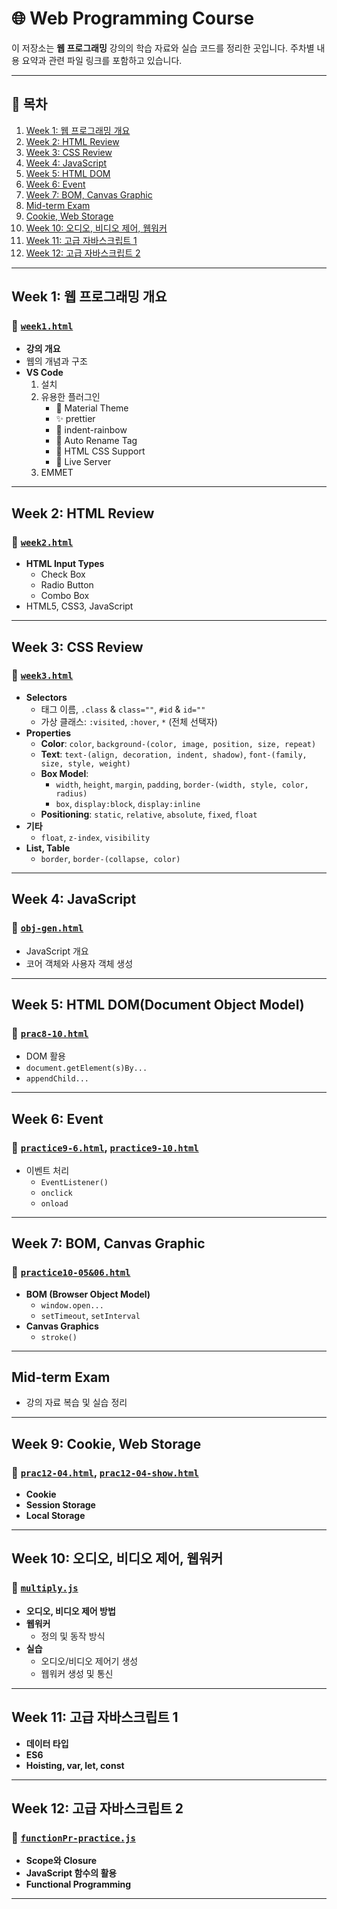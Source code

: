 # 🌐 Web Programming Course  

이 저장소는 **웹 프로그래밍** 강의의 학습 자료와 실습 코드를 정리한 곳입니다. 주차별 내용 요약과 관련 파일 링크를 포함하고 있습니다.

---

## 📅 목차
1. [Week 1: 웹 프로그래밍 개요](#week-1-웹-프로그래밍-개요)  
2. [Week 2: HTML Review](#week-2-html-review)  
3. [Week 3: CSS Review](#week-3-css-review)  
4. [Week 4: JavaScript](#week-4-javascript)  
5. [Week 5: HTML DOM](#week-5-html-domdocument-object-model)  
6. [Week 6: Event](#week-6-event)  
7. [Week 7: BOM, Canvas Graphic](#week-7-bom-canvas-graphic)  
8. [Mid-term Exam](#mid-term-exam)  
9. [Cookie, Web Storage](#Week-9-cookie-web-storage)  
10. [Week 10: 오디오, 비디오 제어, 웹워커](#week-10-오디오-비디오-제어-웹워커)  
11. [Week 11: 고급 자바스크립트 1](#week-11-고급-자바스크립트-1)  
12. [Week 12: 고급 자바스크립트 2](#week-12-고급-자바스크립트-2)  

---

## Week 1: 웹 프로그래밍 개요  
### 🔗 [`week1.html`](./week1.html)  
- **강의 개요**  
- 웹의 개념과 구조  
- **VS Code**  
  1. 설치  
  2. 유용한 플러그인  
      - 🌈 Material Theme  
      - ✨ prettier  
      - 🌈 indent-rainbow  
      - 🔄 Auto Rename Tag  
      - 🎨 HTML CSS Support  
      - 🚀 Live Server  
  3. EMMET  

---

## Week 2: HTML Review  
### 🔗 [`week2.html`](./week2.html)  
- **HTML Input Types**  
  - Check Box  
  - Radio Button  
  - Combo Box  
- HTML5, CSS3, JavaScript  

---

## Week 3: CSS Review  
### 🔗 [`week3.html`](./week3.html)  
- **Selectors**  
  - 태그 이름, `.class` & `class=""`, `#id` & `id=""`  
  - 가상 클래스: `:visited`, `:hover`, `*` (전체 선택자)  
- **Properties**  
  - **Color**: `color`, `background-(color, image, position, size, repeat)`  
  - **Text**: `text-(align, decoration, indent, shadow)`, `font-(family, size, style, weight)`  
  - **Box Model**:  
    - `width`, `height`, `margin`, `padding`, `border-(width, style, color, radius)`  
    - `box`, `display:block`, `display:inline`  
  - **Positioning**: `static`, `relative`, `absolute`, `fixed`, `float`  
- **기타**  
  - `float`, `z-index`, `visibility`  
- **List, Table**  
  - `border`, `border-(collapse, color)`  

---

## Week 4: JavaScript  
### 🔗 [`obj-gen.html`](./obj-gen.html)  
- JavaScript 개요  
- 코어 객체와 사용자 객체 생성  

---

## Week 5: HTML DOM(Document Object Model)  
### 🔗 [`prac8-10.html`](./prac8-10.html)  
- DOM 활용  
- `document.getElement(s)By...`  
- `appendChild...`  

---

## Week 6: Event  
### 🔗 [`practice9-6.html`](./practice9-6.html), [`practice9-10.html`](./practice9-10.html)  
- 이벤트 처리  
  - `EventListener()`  
  - `onclick`  
  - `onload`  

---

## Week 7: BOM, Canvas Graphic  
### 🔗 [`practice10-05&06.html`](./practice10-05&06.html)  
- **BOM (Browser Object Model)**  
  - `window.open...`  
  - `setTimeout`, `setInterval`  
- **Canvas Graphics**  
  - `stroke()`  

---

## Mid-term Exam  
- 강의 자료 복습 및 실습 정리  

---

## Week 9: Cookie, Web Storage  
### 🔗 [`prac12-04.html`](./prac12-04.html), [`prac12-04-show.html`](./prac12-04-show.html)  
- **Cookie**  
- **Session Storage**  
- **Local Storage**  

---

## Week 10: 오디오, 비디오 제어, 웹워커  
### 🔗 [`multiply.js`](./multiply.js)  
- **오디오, 비디오 제어 방법**  
- **웹워커**  
  - 정의 및 동작 방식  
- **실습**  
  - 오디오/비디오 제어기 생성  
  - 웹워커 생성 및 통신  

---

## Week 11: 고급 자바스크립트 1  
- **데이터 타입**  
- **ES6**  
- **Hoisting, var, let, const**  

---

## Week 12: 고급 자바스크립트 2  
### 🔗 [`functionPr-practice.js`](./functionPr-practice.js)  
- **Scope와 Closure**  
- **JavaScript 함수의 활용**  
- **Functional Programming**  

---